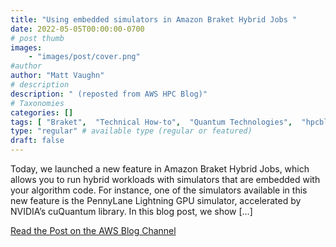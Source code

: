```yaml
---
title: "Using embedded simulators in Amazon Braket Hybrid Jobs "
date: 2022-05-05T00:00:00-0700
# post thumb
images:
    - "images/post/cover.png"
#author
author: "Matt Vaughn"
# description
description: " (reposted from AWS HPC Blog)"
# Taxonomies
categories: []
tags: [ "Braket",  "Technical How-to",  "Quantum Technologies",  "hpcblog", ]
type: "regular" # available type (regular or featured)
draft: false
---
```


Today, we launched a new feature in Amazon Braket Hybrid Jobs, which allows you to run hybrid workloads with simulators that are embedded with your algorithm code. For instance, one of the simulators available in this new feature is the PennyLane Lightning GPU simulator, accelerated by NVIDIA’s cuQuantum library. In this blog post, we show […]

<a href="https://aws.amazon.com/blogs/quantum-computing/using-embedded-simulators-in-amazon-braket-hybrid-jobs/" class="btn btn-primary btn-lg active" role="button" aria-pressed="true" style="margin-top: 8px;">Read the Post on the AWS Blog Channel</a>